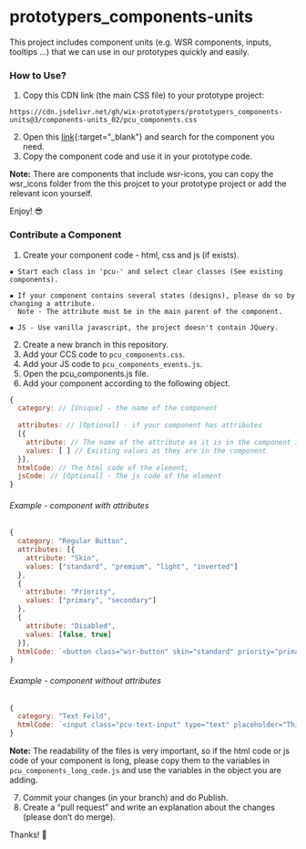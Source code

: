 # prototypers_components-units
This project includes component units (e.g. WSR components, inputs, tooltips ...) that we can use in our prototypes quickly and easily.

### How to Use?
1. Copy this CDN link (the main CSS file) to your prototype project:
```
https://cdn.jsdelivr.net/gh/wix-prototypers/prototypers_components-units@3/components-units_02/pcu_components.css
```
2. Open this [link](https://wix-prototypers.github.io/prototypers_components-units/components-units_02/index.html){:target="\_blank"} and search for the component you need.
3. Copy the component code and use it in your prototype code.

<b>Note:</b> There are components that include wsr-icons, you can copy the wsr_icons folder from the this projcet to your prototype project or add the relevant icon yourself.

Enjoy! 😎

### Contribute a Component
1. Create your component code - html, css and js (if exists).

```
▪️ Start each class in 'pcu-' and select clear classes (See existing components).

▪️ If your component contains several states (designs), please do so by changing a attribute.
  Note - The attribute must be in the main parent of the component.
  
▪️ JS - Use vanilla javascript, the project doesn't contain JQuery.
```

2. Create a new branch in this repository.
3. Add your CCS code to ```pcu_components.css```.
4. Add your JS code to ```pcu_components_events.js```.
5. Open the pcu_components.js file.
6. Add your component according to the following object.

``` javascript
{
  category: // [Unique] - the name of the component
  
  attributes: // [Optional] - if your component has attributes 
  [{
    attribute: // The name of the attribute as it is in the component itself
    values: [ ] // Existing values as they are in the component
  }],
  htmlCode: // The html code of the element,
  jsCode: // [Optional] - The js code of the element
}
```

###### Example - component with attributes
``` javascript
{
  category: "Regular Button",
  attributes: [{
    attribute: "Skin",
    values: ["standard", "premium", "light", "inverted"]
  },
  {
    attribute: "Priority",
    values: ["primary", "secondary"]
  },
  {
    attribute: "Disabled",
    values: [false, true]
  }],
  htmlCode: `<button class="wsr-button" skin="standard" priority="primary">Button</button>`
}
```

###### Example - component without attributes
``` javascript
{
  category: "Text Feild",
  htmlCode: `<input class="pcu-text-input" type="text" placeholder="This is a placeholder">`
}
```

<b>Note:</b> The readability of the files is very important, so if the html code or js code of your component is long, please copy them to the variables in ```pcu_components_long_code.js``` and use the variables in the object you are adding.

7. Commit your changes (in your branch) and do Publish.
8. Create a “pull request” and write an explanation about the changes (please don’t do merge).

Thanks! 🖤
